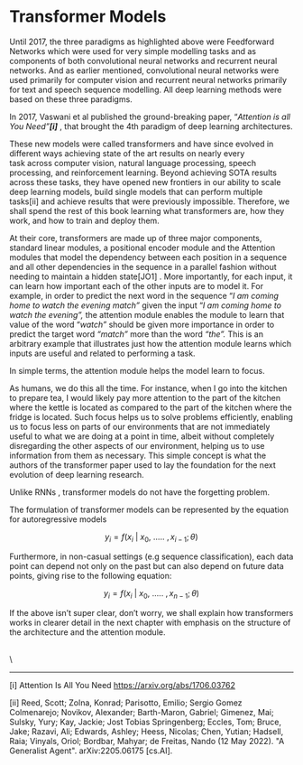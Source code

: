 # Transformer Models

Until 2017, the three paradigms as highlighted above were Feedforward Networks which were used for very simple modelling tasks and as components of both convolutional neural networks and recurrent neural networks. And as earlier mentioned, convolutional neural networks were used primarily for computer vision and recurrent neural networks primarily for text and speech sequence modelling. All deep learning methods were based on these three paradigms.

In 2017, Vaswani et al published the ground-breaking paper, “_Attention is all You Need”**\[i]**_ , that brought the 4th paradigm of deep learning architectures.

These new models were called transformers and have since evolved in different ways achieving state of the art results on nearly every\
&#x20;task across computer vision, natural language processing, speech processing, and reinforcement learning. Beyond achieving SOTA results across these tasks, they have opened new frontiers in our ability to scale deep learning models, build single models that can perform multiple tasks\[ii] and achieve results that were previously impossible. Therefore, we shall spend the rest of this book learning what transformers are, how they work, and how to train and deploy them.

At their core, transformers are made up of three major components, standard linear modules, a positional encoder module and the Attention modules that model the dependency between each position in a sequence and all other dependencies in the sequence in a parallel fashion without needing to maintain a hidden state\[JO1] . More importantly, for each input, it can learn how important each of the other inputs are to model it. For example, in order to predict the next word in the sequence “_I am coming home to watch the evening match”_ given the input “_I am coming home to watch the evening”,_ the attention module enables the module to learn that value of the word “_watch”_ should be given more importance in order to predict the target word _“match”_ more than the word _“the”._ This is an arbitrary example that illustrates just how the attention module learns which inputs are useful and related to performing a task.

In simple terms, the attention module helps the model learn to focus.

As humans, we do this all the time. For instance, when I go into the kitchen to prepare tea, I would likely pay more attention to the part of the kitchen where the kettle is located as compared to the part of the kitchen where the fridge is located. Such focus helps us to solve problems efficiently, enabling us to focus less on parts of our environments that are not immediately useful to what we are doing at a point in time, albeit without completely disregarding the other aspects of our environment, helping us to use information from them as necessary. This simple concept is what the authors of the transformer paper used to lay the foundation for the next evolution of deep learning research.

Unlike RNNs , transformer models do not have the forgetting problem.

The formulation of transformer models can be represented by the equation for autoregressive models

$$
y_i = f(x_i \ | \ x_0, \ ..... \ ,x_{i-1};\theta)
$$

Furthermore, in non-casual settings (e.g sequence classification), each data point can depend not only on the past but can also depend on future data points, giving rise to the following equation:

$$
y_i = f(x_i \ | \ x_0, \ ..... \ ,x_{n-1};\theta)
$$

If the above isn’t super clear, don’t worry, we shall explain how transformers works in clearer detail in the next chapter with emphasis on the structure of the architecture and the attention module.

\
\


***

\[i] Attention Is All You Need https://arxiv.org/abs/1706.03762

\[ii] Reed, Scott; Zolna, Konrad; Parisotto, Emilio; Sergio Gomez Colmenarejo; Novikov, Alexander; Barth-Maron, Gabriel; Gimenez, Mai; Sulsky, Yury; Kay, Jackie; Jost Tobias Springenberg; Eccles, Tom; Bruce, Jake; Razavi, Ali; Edwards, Ashley; Heess, Nicolas; Chen, Yutian; Hadsell, Raia; Vinyals, Oriol; Bordbar, Mahyar; de Freitas, Nando (12 May 2022). "A Generalist Agent". arXiv:2205.06175 \[cs.AI].
